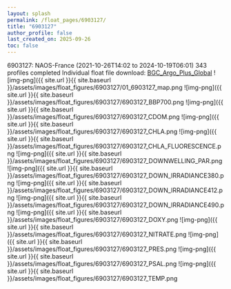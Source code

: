 ```yaml
---
layout: splash
permalink: /float_pages/6903127/
title: "6903127"
author_profile: false
last_created_on: 2025-09-26
toc: false
---
```

 
6903127: NAOS-France (2021-10-26T14:02 to 2024-10-19T06:01)
343 profiles completed
Individual float file download: [BGC_Argo_Plus_Global](https://ftp.soest.hawaii.edu/bgc_argo_plus/Individual_Floats/outliers_removed/6903127_Sprof_processed.nc)
![img-png]({{ site.url }}{{ site.baseurl }}/assets/images/float_figures/6903127/01_6903127_map.png
![img-png]({{ site.url }}{{ site.baseurl }}/assets/images/float_figures/6903127/6903127_BBP700.png
![img-png]({{ site.url }}{{ site.baseurl }}/assets/images/float_figures/6903127/6903127_CDOM.png
![img-png]({{ site.url }}{{ site.baseurl }}/assets/images/float_figures/6903127/6903127_CHLA.png
![img-png]({{ site.url }}{{ site.baseurl }}/assets/images/float_figures/6903127/6903127_CHLA_FLUORESCENCE.png
![img-png]({{ site.url }}{{ site.baseurl }}/assets/images/float_figures/6903127/6903127_DOWNWELLING_PAR.png
![img-png]({{ site.url }}{{ site.baseurl }}/assets/images/float_figures/6903127/6903127_DOWN_IRRADIANCE380.png
![img-png]({{ site.url }}{{ site.baseurl }}/assets/images/float_figures/6903127/6903127_DOWN_IRRADIANCE412.png
![img-png]({{ site.url }}{{ site.baseurl }}/assets/images/float_figures/6903127/6903127_DOWN_IRRADIANCE490.png
![img-png]({{ site.url }}{{ site.baseurl }}/assets/images/float_figures/6903127/6903127_DOXY.png
![img-png]({{ site.url }}{{ site.baseurl }}/assets/images/float_figures/6903127/6903127_NITRATE.png
![img-png]({{ site.url }}{{ site.baseurl }}/assets/images/float_figures/6903127/6903127_PRES.png
![img-png]({{ site.url }}{{ site.baseurl }}/assets/images/float_figures/6903127/6903127_PSAL.png
![img-png]({{ site.url }}{{ site.baseurl }}/assets/images/float_figures/6903127/6903127_TEMP.png
